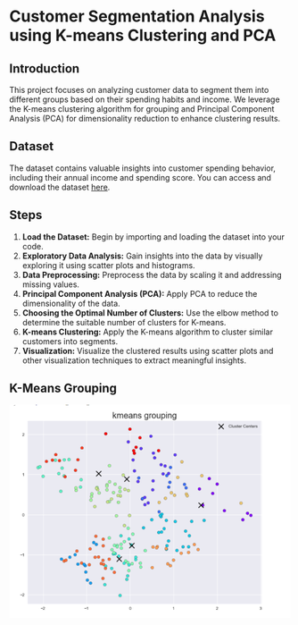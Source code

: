 # Customer Segmentation Analysis using K-means Clustering and PCA

## Introduction
This project focuses on analyzing customer data to segment them into different groups based on their spending habits and income. We leverage the K-means clustering algorithm for grouping and Principal Component Analysis (PCA) for dimensionality reduction to enhance clustering results.

## Dataset
The dataset contains valuable insights into customer spending behavior, including their annual income and spending score. You can access and download the dataset [here](https://www.kaggle.com/vjchoudhary7/customer-segmentation-tutorial-in-python).

## Steps
1. **Load the Dataset:** Begin by importing and loading the dataset into your code.
2. **Exploratory Data Analysis:** Gain insights into the data by visually exploring it using scatter plots and histograms.
3. **Data Preprocessing:** Preprocess the data by scaling it and addressing missing values.
4. **Principal Component Analysis (PCA):** Apply PCA to reduce the dimensionality of the data.
5. **Choosing the Optimal Number of Clusters:** Use the elbow method to determine the suitable number of clusters for K-means.
6. **K-means Clustering:** Apply the K-means algorithm to cluster similar customers into segments.
7. **Visualization:** Visualize the clustered results using scatter plots and other visualization techniques to extract meaningful insights.

## K-Means Grouping

![K-Means Grouping](https://raw.githubusercontent.com/toqafotoh/Clustering-Using-Kmeans-Elbo-PCA/main/image.png)

